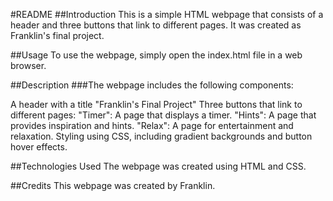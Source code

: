 #README
##Introduction
This is a simple HTML webpage that consists of a header and three buttons that link to different pages. It was created as Franklin's final project.

##Usage
To use the webpage, simply open the index.html file in a web browser.

##Description
###The webpage includes the following components:

A header with a title "Franklin's Final Project"
Three buttons that link to different pages:
"Timer": A page that displays a timer.
"Hints": A page that provides inspiration and hints.
"Relax": A page for entertainment and relaxation.
Styling using CSS, including gradient backgrounds and button hover effects.

##Technologies Used
The webpage was created using HTML and CSS.

##Credits
This webpage was created by Franklin.

